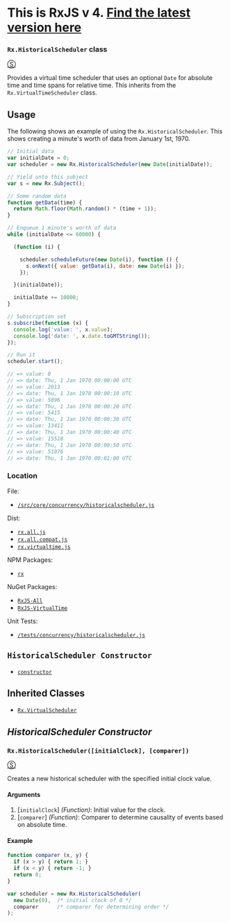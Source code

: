 # This is RxJS v 4. [Find the latest version here](https://github.com/reactivex/rxjs)
### `Rx.HistoricalScheduler` class
[&#x24C8;](https://github.com/Reactive-Extensions/RxJS/blob/master/src/core/concurrency/historicalscheduler.js "View in source")

Provides a virtual time scheduler that uses an optional `Date` for absolute time and time spans for relative time.  This inherits from the `Rx.VirtualTimeScheduler` class.

## Usage ##

The following shows an example of using the `Rx.HistoricalScheduler`.  This shows creating a minute's worth of data from January 1st, 1970.

```js
// Initial data
var initialDate = 0;
var scheduler = new Rx.HistoricalScheduler(new Date(initialDate));

// Yield unto this subject
var s = new Rx.Subject();

// Some random data
function getData(time) {
  return Math.floor(Math.random() * (time + 1));
}

// Enqueue 1 minute's worth of data
while (initialDate <= 60000) {

  (function (i) {

    scheduler.scheduleFuture(new Date(i), function () {
      s.onNext({ value: getData(i), date: new Date(i) });
    });

  }(initialDate));

  initialDate += 10000;
}

// Subscription set
s.subscribe(function (x) {
  console.log('value: ', x.value);
  console.log('date: ', x.date.toGMTString());
});

// Run it
scheduler.start();

// => value: 0
// => date: Thu, 1 Jan 1970 00:00:00 UTC
// => value: 2013
// => date: Thu, 1 Jan 1970 00:00:10 UTC
// => value: 5896
// => date: Thu, 1 Jan 1970 00:00:20 UTC
// => value: 5415
// => date: Thu, 1 Jan 1970 00:00:30 UTC
// => value: 13411
// => date: Thu, 1 Jan 1970 00:00:40 UTC
// => value: 15518
// => date: Thu, 1 Jan 1970 00:00:50 UTC
// => value: 51076
// => date: Thu, 1 Jan 1970 00:01:00 UTC
```

### Location

File:
- [`/src/core/concurrency/historicalscheduler.js`](https://github.com/Reactive-Extensions/RxJS/blob/master/src/core/concurrency/historicalscheduler.js)

Dist:
- [`rx.all.js`](https://github.com/Reactive-Extensions/RxJS/blob/master/dist/rx.all.js)
- [`rx.all.compat.js`](https://github.com/Reactive-Extensions/RxJS/blob/master/dist/rx.all.compat.js)
- [`rx.virtualtime.js`](https://github.com/Reactive-Extensions/RxJS/blob/master/dist/rx.virtualtime.js)

NPM Packages:
- [`rx`](https://www.npmjs.org/package/rx)

NuGet Packages:
- [`RxJS-All`](http://www.nuget.org/packages/RxJS-All/)
- [`RxJS-VirtualTime`](http://www.nuget.org/packages/RxJS-VirtualTime/)

Unit Tests:
- [`/tests/concurrency/historicalscheduler.js`](https://github.com/Reactive-Extensions/RxJS/blob/master/tests/observable/historicalscheduler.js)

## `HistoricalScheduler Constructor` ##
- [`constructor`](#rxhistoricalschedulerinitialclock-comparer)

## Inherited Classes ##
- [`Rx.VirtualScheduler`](https://github.com/Reactive-Extensions/RxJS/blob/master/doc/api/schedulers/virtualtimescheduler.md)

## _HistoricalScheduler Constructor_ ##

### `Rx.HistoricalScheduler([initialClock], [comparer])`
[&#x24C8;](https://github.com/Reactive-Extensions/RxJS/blob/master/src/core/concurrency/historicalscheduler.js "View in source")

Creates a new historical scheduler with the specified initial clock value.

#### Arguments
1. [`initialClock`] *(Function)*: Initial value for the clock.
2. [`comparer`] *(Function)*: Comparer to determine causality of events based on absolute time.

#### Example
```js
function comparer (x, y) {
  if (x > y) { return 1; }
  if (x < y) { return -1; }
  return 0;
}

var scheduler = new Rx.HistoricalScheduler(
  new Date(0),  /* initial clock of 0 */
  comparer      /* comparer for determining order */
);
```
